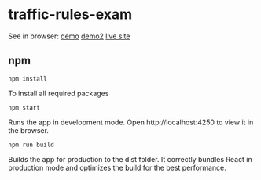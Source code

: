 # traffic-rules-exam

See in browser: <a href="https://pashakiz.github.io/traffic-rules-exam/" title="demo">demo</a> <a href="https://pashakiz.github.io/d/avtoclub/" title="demo">demo2</a> <a href="http://avtoclub.dn.ua/exam/" title="live site">live site</a>

## npm

`npm install`

To install all required packages

`npm start`

Runs the app in development mode.
Open http://localhost:4250 to view it in the browser.

`npm run build`

Builds the app for production to the dist folder.
It correctly bundles React in production mode and optimizes the build for the best performance.
